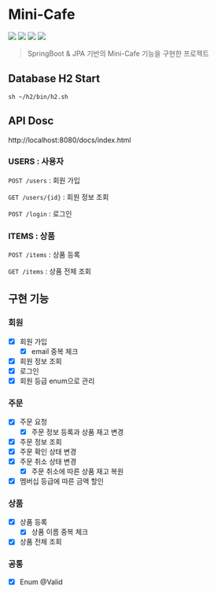 # Mini-Cafe

<img src="https://img.shields.io/badge/Java-17-brightgreen?logo=java">

<img src="https://img.shields.io/badge/Springboot-v3.0.0-brightgreen?logo=springboot">

<img src="https://img.shields.io/badge/Gradle-v7.5.1-brightgreen?logo=gradle">

<img src="https://img.shields.io/badge/H2-v2.1.214-brightgreen">

> SpringBoot & JPA 기반의 Mini-Cafe 기능을 구현한 프로젝트

## Database H2 Start

```shell
sh ~/h2/bin/h2.sh
```

## API Dosc

http://localhost:8080/docs/index.html

### USERS : 사용자

`POST /users` : 회원 가입

`GET /users/{id}` : 회원 정보 조회

`POST /login` : 로그인

### ITEMS : 상품

`POST /items` : 상품 등록

`GET /items` : 상품 전체 조회

## 구현 기능

### 회원

- [X] 회원 가입
    - [X] email 중복 체크
- [X] 회원 정보 조회
- [X] 로그인
- [X] 회원 등급 enum으로 관리

### 주문

- [x] 주문 요청
    - [X] 주문 정보 등록과 상품 재고 변경
- [X] 주문 정보 조회
- [X] 주문 확인 상태 변경
- [X] 주문 취소 상태 변경
    - [X] 주문 취소에 따른 상품 재고 복원
- [X] 멤버십 등급에 따른 금액 할인

### 상품

- [X] 상품 등록
    - [X] 상품 이름 중복 체크
- [X] 상품 전체 조회

### 공통

- [X] Enum @Valid
